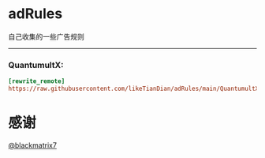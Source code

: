 # adRules

自己收集的一些广告规则

***

### QuantumultX:
```ini
[rewrite_remote]
https://raw.githubusercontent.com/likeTianDian/adRules/main/QuantumultX/startup.qxrewrite
```

# 感谢

[@blackmatrix7](https://github.com/blackmatrix7)
